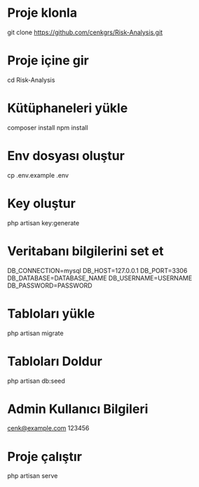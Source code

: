# Proje klonla
git clone https://github.com/cenkgrs/Risk-Analysis.git

# Proje içine gir
cd Risk-Analysis

# Kütüphaneleri yükle
composer install
npm install

# Env dosyası oluştur
cp .env.example .env

# Key oluştur
php artisan key:generate

# Veritabanı bilgilerini set et
DB_CONNECTION=mysql
DB_HOST=127.0.0.1
DB_PORT=3306
DB_DATABASE=DATABASE_NAME
DB_USERNAME=USERNAME
DB_PASSWORD=PASSWORD

# Tabloları yükle
php artisan migrate

# Tabloları Doldur
php artisan db:seed

# Admin Kullanıcı Bilgileri
cenk@example.com
123456

# Proje çalıştır
php artisan serve